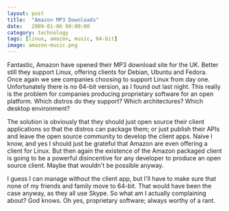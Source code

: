 ```yaml
---
layout: post
title:  "Amazon MP3 Downloads"
date:   2009-01-06 00:00:00
category: technology
tags: [linux, amazon, music, 64-bit]
image: amazon-music.png
---
```


Fantastic, Amazon have opened their MP3 download site for the UK.  Better still they support Linux, offering clients for Debian, Ubuntu and Fedora.  Once again we see companies choosing to support Linux from day one.  Unfortunately there is no 64-bit version, as I found out last night.  This really is the problem for companies producing proprietary software for an open platform.  Which distros do they support?  Which architectures?  Which desktop environment?

<!--more-->

The solution is obviously that they should just open source their client applications so that the distros can package them; or just publish their APIs and leave the open source community to develop the client apps.  Naive I know, and yes I should just be grateful that Amazon are even offering a client for Linux.  But then again the existence of the Amazon packaged client is going to be a powerful disincentive for any developer to produce an open source client.  Maybe that wouldn't be possible anyway.

I guess I can manage without the client app, but I'll have to make sure that none of my friends and family move to 64-bit.  That would have been the case anyway, as they all use Skype.  So what am I actually complaining about?  God knows.  Oh yes, proprietary software; always worthy of a rant.

